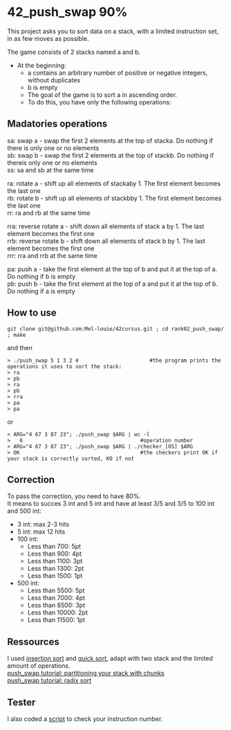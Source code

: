 # 42_push_swap 90%
This project asks you to sort data on a stack, with a limited instruction set, in as few moves as possible.


The game consists of 2 stacks named a and b.
- At the beginning:
  - a contains an arbitrary number of positive or negative integers, without duplicates
  - b is empty
  - The goal of the game is to sort a in ascending order.
  - To do this, you have only the following operations:
## Madatories operations
sa: swap a - swap the first 2 elements at the top of stacka. Do nothing if there is only one or no elements<br />
sb: swap b - swap the first 2 elements at the top of stackb. Do nothing if thereis only one or no elements<br />
ss: sa and sb at the same time<br />

ra: rotate a - shift up all elements of stackaby 1. The first element becomes the last one<br />
rb: rotate b - shift up all elements of stackbby 1. The first element becomes the last one<br />
rr: ra and rb at the same time<br />

rra: reverse rotate a - shift down all elements of stack a by 1. The last element becomes the first one<br />
rrb: reverse rotate b - shift down all elements of stack b by 1. The last element becomes the first one<br />
rrr: rra and rrb at the same time<br />

pa: push a - take the first element at the top of b and put it at the top of a. Do nothing if b is empty<br />
pb: push b - take the first element at the top of a and put it at the top of b. Do nothing if a is empty<br />


## How to use
```
git clone git@github.com:Mel-louie/42cursus.git ; cd rank02_push_swap/ ; make
```
and then
```
> ./push_swap 5 1 3 2 4                       #the program prints the operations it uses to sort the stack:
> ra
> pb
> ra
> pb
> rra
> pa
> pa
```
or
```
> ARG="4 67 3 87 23"; ./push_swap $ARG | wc -l
>   6                                      #operation number
> ARG="4 67 3 87 23"; ./push_swap $ARG | ./checker_[OS] $ARG
> OK                                       #the checkers print OK if your stack is correctly sorted, KO if not
```
## Correction
To pass the correction, you need to have 80%.<br />
It means to succes 3 int and 5 int and have at least 3/5 and 3/5 to 100 int and 500 int:<br />
- 3 int: max 2-3 hits<br />
- 5 int: max 12 hits<br />
- 100 int:
  - Less than 700: 5pt
  - Less than 900: 4pt
  - Less than 1100: 3pt
  - Less than 1300: 2pt
  - Less than 1500: 1pt<br />
- 500 int:
  - Less than 5500: 5pt
  - Less than 7000: 4pt
  - Less than 8500: 3pt
  - Less than 10000: 2pt
  - Less than 11500: 1pt<br />

## Ressources
I used <a href="https://www.geeksforgeeks.org/insertion-sort/">insertion sort</a> and <a href="https://www.geeksforgeeks.org/quick-sort/">quick sort</a>, adapt with two stack and the limited amount of operations.<br />
<a href="https://medium.com/@jamierobertdawson/push-swap-the-least-amount-of-moves-with-two-stacks-d1e76a71789a">push_swap tutorial: partitioning your stack with chunks</a><br />
<a href="https://medium.com/nerd-for-tech/push-swap-tutorial-fa746e6aba1e">push_swap tutorial: radix sort</a><br />

## Tester
I also coded a <a href="https://github.com/Mel-louie/42cursus/tree/main/rank02_push_swap_tester">script</a> to check your instruction number.
